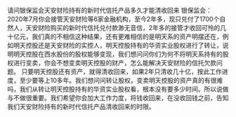 请问银保监会天安财险持有的新时代信托产品多久才能清收回来
银保监会：
2020年7月你会接管天安财险等6家金融机构，至今2年多，现只兑付了1700个自然人，天安财险购买的新时代信托兑付款渺无音信，2年多的接管才收回可怜的几十亿元，我们真的不相信这种结果，还有更难相信的是明天系的资产明摆还在，例如明天控股还是天安财险的实控人，明天控股持有的华资实业股权进行了转让，说明明天控股在西水股份的股权能够变现，我们想问问你们为何不将明天系持有的股权进行变卖，你会不想变卖明天控股的财产，怎么能解决天安财险的信托欠款问题。
只要明天控股还有资产，就得清收回来，如果2年只清收几十亿，按此工作进度，至少要等上10多年。我们想问问转让股权，变卖明天控股的资产真的有很难吗，我们从转让明天控股持有的华资实业股权看，根本没有要多少时间。所以说做与不做很重要。我们希望你会加大工作力度，将钱收回来，在没收回钱之前，告知我们天安财险持有的新时代信托产品清收回来的时限。
